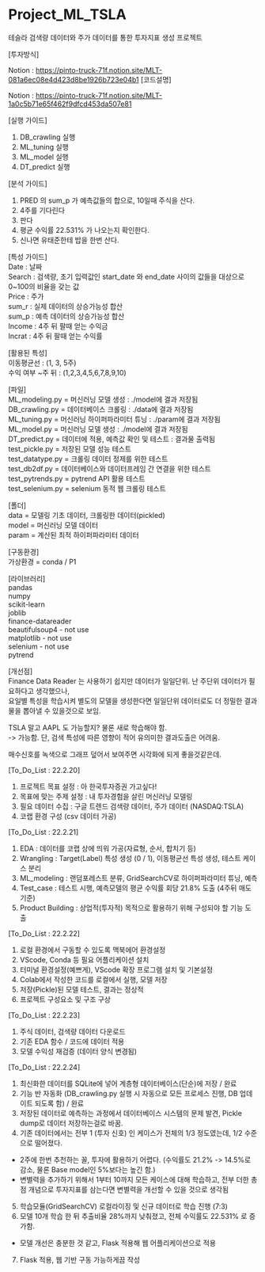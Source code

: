 # Project_ML_TSLA
테슬라 검색량 데이터와 주가 데이터를 통한 투자지표 생성 프로젝트

[투자방식]

Notion : https://pinto-truck-71f.notion.site/MLT-081a6ec08e4d423d8be1926b723e04b1
[코드설명]

Notion : https://pinto-truck-71f.notion.site/MLT-1a0c5b71e65f462f9dfcd453da507e81

[실행 가이드]
1. DB_crawling 실행
2. ML_tuning 실행
3. ML_model 실행
4. DT_predict 실행

[분석 가이드]
1. PRED 의 sum_p 가 예측값들의 합으로, 10일때 주식을 산다.
2. 4주를 기다린다
3. 판다
4. 평균 수익률 22.531% 가 나오는지 확인한다.
5. 신나면 유태준한테 밥을 한번 산다.

[특성 가이드]  
Date : 날짜  
Search : 검색량, 초기 입력값인 start_date 와 end_date 사이의 값들을 대상으로 0~100의 비율을 갖는 값  
Price : 주가  
sum_r : 실제 데이터의 상승가능성 합산  
sum_p : 예측 데이터의 상승가능성 합산  
Income : 4주 뒤 팔때 얻는 수익금  
Incrat : 4주 뒤 팔때 얻는 수익률  
  
[활용된 특성]  
이동평균선 : (1, 3, 5주)  
수익 여부 ~주 뒤 : (1,2,3,4,5,6,7,8,9,10)

[파일]  
ML_modeling.py = 머신러닝 모델 생성 : ./model에 결과 저장됨  
DB_crawling.py = 데이터베이스 크롤링 : ./data에 결과 저장됨  
ML_tuning.py = 머신러닝 하이퍼파라미터 튜닝 : ./param에 결과 저장됨  
ML_model.py = 머신러닝 모델 생성 : ./model에 결과 저장됨  
DT_predict.py = 데이터에 적용, 예측값 확인 및 테스트 : 결과물 출력됨  
test_pickle.py = 저장된 모델 성능 테스트   
test_datatype.py = 크롤링 데이터 정제를 위한 테스트  
test_db2df.py = 데이터베이스와 데이터프레임 간 연결을 위한 테스트  
test_pytrends.py = pytrend API 활용 테스트  
test_selenium.py = selenium 동적 웹 크롤링 테스트  

[폴더]  
data = 모델링 기초 데이터, 크롤링한 데이터(pickled)  
model = 머신러닝 모델 데이터  
param = 계산된 최적 하이퍼파라미터 데이터  

[구동환경]  
가상환경 = conda / P1  

[라이브러리]   
pandas  
numpy   
scikit-learn   
joblib   
finance-datareader  
beautifulsoup4 - not use  
matplotlib - not use  
selenium - not use  
pytrend  
 
[개선점]  
Finance Data Reader 는 사용하기 쉽지만 데이터가 일일단위. 난 주단위 데이터가 필요하다고 생각했으나,  
요일별 특성을 학습시켜 별도의 모델을 생성한다면 일일단위 데이터로도 더 정밀한 결과물을 뽑아낼 수 있을것으로 보임.  
  
TSLA 말고 AAPL 도 가능할지? 물론 새로 학습해야 함.  
-> 가능함. 단, 검색 특성에 따른 영향이 적어 유의미한 결과도출은 어려움.  
  
매수신호를 녹색으로 그래프 덮어서 보여주면 시각화에 되게 좋을것같은데.  
  
[To_Do_List : 22.2.20]  
1. 프로젝트 목표 설정 : 아 한국투자증권 가고싶다!  
2. 목표에 맞는 주제 설정 : 내 투자경험을 살린 머신러닝 모델링  
3. 필요 데이터 수집 : 구글 트렌드 검색량 데이터, 주가 데이터 (NASDAQ:TSLA)  
4. 코랩 환경 구성 (csv 데이터 가공)  

[To_Do_List : 22.2.21]  
1. EDA : 데이터를 코랩 상에 띄워 가공(자료형, 순서, 합치기 등)  
2. Wrangling : Target(Label) 특성 생성 (0 / 1), 이동평균선 특성 생성, 테스트 케이스 분리  
3. ML_modeling : 랜덤포레스트 분류, GridSearchCV로 하이퍼파라미터 튜닝, 예측  
4. Test_case : 테스트 시행, 예측모델의 평균 수익률 회당 21.8% 도출 (4주뒤 매도 기준)  
5. Product Building : 상업적(투자적) 목적으로 활용하기 위해 구성되야 할 기능 도출  

[To_Do_List : 22.2.22]  
1. 로컬 환경에서 구동할 수 있도록 맥북에어 환경설정  
2. VScode, Conda 등 필요 어플리케이션 설치  
3. 터미널 환경설정(예쁘게), VScode 확장 프로그램 설치 및 기본설정  
4. Colab에서 작성한 코드를 로컬에서 실행, 모델 저장  
5. 저장(Pickle)된 모델 테스트, 결과는 정상적  
6. 프로젝트 구성요소 및 구조 구상  

[To_Do_List : 22.2.23]  
1. 주식 데이터, 검색량 데이터 다운로드  
2. 기존 EDA 함수 / 코드에 데이터 적용  
3. 모델 수익성 재검증 (데이터 양식 변경됨)  

[To_Do_List : 22.2.24]  
1. 최신화한 데이터를 SQLite에 넣어 계층형 데이터베이스(단순)에 저장 / 완료  
2. 기능 반 자동화 (DB_crawling.py 실행 시 자동으로 모든 프로세스 진행, DB 업데이트 되도록 함) / 완료  
3. 저장된 데이터로 예측하는 과정에서 데이터베이스 시스템의 문제 발견, Pickle dump로 데이터 저장하는걸로 바꿈.  
4. 기존 데이터에서는 전부 1 (투자 신호) 인 케이스가 전체의 1/3 정도였는데, 1/2 수준으로 떨어졌다.  
 - 2주에 한번 추천하는 꼴, 투자에 활용하기 어렵다. (수익률도 21.2% -> 14.5%로 감소, 물론 Base model인 5%보다는 높긴 함.)  
 - 변별력을 추가하기 위해서 1부터 10까지 모든 케이스에 대해 학습하고, 전부 더한 총점 개념으로 투자지표를 삼는다면 변별력을 개선할 수 있을 것으로 생각됨
5. 학습모듈(GridSearchCV) 로컬라이징 및 신규 데이터로 학습 진행 (7:3)  
6. 모델 10개 학습 한 뒤 추출비율 28%까지 낮춰졌고, 전체 수익률도 22.531% 로 증가함.  
 - 모델 개선은 충분한 것 같고, Flask 적용해 웹 어플리케이션으로 적용  
7. Flask 적용, 웹 기반 구동 가능하게끔 작성  
